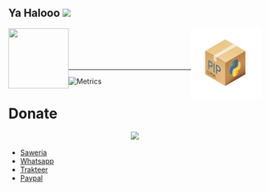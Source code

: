 ## Ya Halooo <img src="https://github.com/TheDudeThatCode/TheDudeThatCode/blob/master/Assets/Hi.gif" width="29px">

<img align="left" src="https://i.ibb.co/QkxdF4d/python.webp" width="120" height="120" >
<a href="https://pypi.org/user/krypton-byte/"><img height="140px" src="asset/image/pip_big-removebg-preview.png" align="right"></a>
<br>
<br>
<br>
<br>

___
![Metrics](https://metrics.lecoq.io/krypton-byte?template=classic&isocalendar=1&languages=1&introduction=1&people=1&gists=1&achievements=1&isocalendar.duration=full-year&languages.limit=8&languages.sections=most-used&languages.colors=Python&languages.threshold=0%25&languages.indepth=false&languages.recent.load=300&languages.recent.days=14&introduction.title=true&people.limit=24&people.size=28&people.types=followers%2C%20following&people.identicons=false&people.shuffle=false&achievements.threshold=C&achievements.secrets=true&achievements.limit=0&config.timezone=Asia%2FJakarta)

<!--
![krypton-byte github stats](https://github-readme-stats.vercel.app/api?username=krypton-byte&show_icons=true&theme=tokyonight)
-->
# Donate
<p align="center"><img src="https://svgur.com/i/Vtt.svg">

</p>
<ul><li><a href="https://saweria.co/kryptonbyte">Saweria</a><li><a href="https://wa.me/6283172366463">Whatsapp</a></li><li><a href="https://trakteer.id/krypton-byte-z8vbo">Trakteer</a></li><li><a href="https://paypal.me/kryptonbyte2?locale.x=id_ID">Paypal</a></li></ul>
<!--
**krypton-byte/krypton-byte** is a ✨ _special_ ✨ repository because its `README.md` (this file) appears on your GitHub profile.

Here are some ideas to get you started:

- 🔭 I’m currently working on ...
- 🌱 I’m currently learning ...
- 👯 I’m looking to collaborate on ...
- 🤔 I’m looking for help with ...
- 💬 Ask me about ...
- 📫 How to reach me: ...
- 😄 Pronouns: ...
- ⚡ Fun fact: ...
-->
